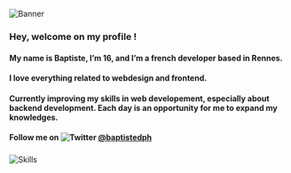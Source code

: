 ![Banner](https://i.ibb.co/LhsG1mX/banniere.jpg)
### Hey, welcome on my profile !
#### My name is Baptiste, I’m 16, and I’m a french developer based in Rennes.
#### I love everything related to webdesign and frontend. 

#### Currently improving my skills in web developement, especially about backend development. Each day is an opportunity for me to expand my knowledges.
#### Follow me on ![Twitter](https://i.ibb.co/2kWjJGB/twitter.png) [@baptistedph](https://twitter.com/baptistedph)
###
![Skills](https://i.ibb.co/tJZBVcN/skills.jpg)
